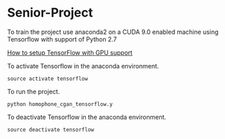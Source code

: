 # Senior-Project

To train the project use anaconda2 on a CUDA 9.0 enabled machine using Tensorflow with support of Python 2.7

[How to setup TensorFlow with GPU support](https://www.tensorflow.org/install/install_linux#tensorflow_gpu_support)

To activate Tensorflow in the anaconda environment.
```
source activate tensorflow
```

To run the project.
```
python homophone_cgan_tensorflow.y
```

To deactivate Tensorflow in the anaconda environment.
```
source deactivate tensorflow
```
